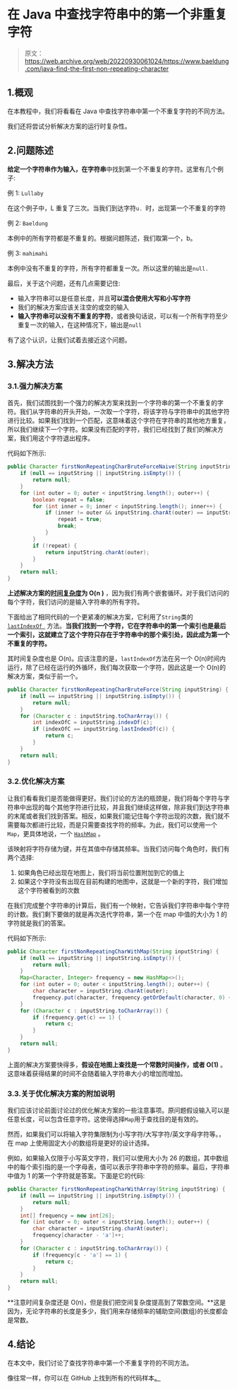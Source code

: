 # 在 Java 中查找字符串中的第一个非重复字符

> 原文：<https://web.archive.org/web/20220930061024/https://www.baeldung.com/java-find-the-first-non-repeating-character>

## 1.概观

在本教程中，我们将看看在 Java 中查找字符串中第一个不重复字符的不同方法。

我们还将尝试分析解决方案的运行时复杂性。

## 2.问题陈述

**给定一个字符串作为输入，在字符串**中找到第一个不重复的字符。这里有几个例子:

例 1: `Lullaby`

在这个例子中，L 重复了三次。当我们到达字符`u. `时，出现第一个不重复的字符

例 2: `Baeldung`

本例中的所有字符都是不重复的。根据问题陈述，我们取第一个，b。

例 3: `mahimahi`

本例中没有不重复的字符，所有字符都重复一次。所以这里的输出是`null.`

最后，关于这个问题，还有几点需要记住:

*   输入字符串可以是任意长度，并且**可以混合使用大写和小写字符**
*   我们的解决方案应该关注空的或空的输入
*   **输入字符串可以没有不重复的字符**，或者换句话说，可以有一个所有字符至少重复一次的输入，在这种情况下，输出是`null`

有了这个认识，让我们试着去接近这个问题。

## 3.解决方法

### 3.1.强力解决方案

首先，我们试图找到一个强力的解决方案来找到一个字符串的第一个不重复的字符。我们从字符串的开头开始，一次取一个字符，将该字符与字符串中的其他字符进行比较。如果我们找到一个匹配，这意味着这个字符在字符串的其他地方重复，所以我们继续下一个字符。如果没有匹配的字符，我们已经找到了我们的解决方案，我们用这个字符退出程序。

代码如下所示:

```java
public Character firstNonRepeatingCharBruteForceNaive(String inputString) {
    if (null == inputString || inputString.isEmpty()) {
        return null;
    }
    for (int outer = 0; outer < inputString.length(); outer++) {
        boolean repeat = false;
        for (int inner = 0; inner < inputString.length(); inner++) {
            if (inner != outer && inputString.charAt(outer) == inputString.charAt(inner)) {
                repeat = true;
                break;
            }
        }
        if (!repeat) {
            return inputString.charAt(outer);
        }
    }
    return null;
}
```

**上述解决方案的[时间复杂度](/web/20221127062903/https://www.baeldung.com/java-algorithm-complexity)为 O(n )** ，因为我们有两个嵌套循环。对于我们访问的每个字符，我们访问的是输入字符串的所有字符。

下面给出了相同代码的一个更紧凑的解决方案，它利用了`String`类的 [`lastIndexOf `](/web/20221127062903/https://www.baeldung.com/string/last-index-of) 方法。**当我们找到一个字符，它在字符串中的第一个索引也是最后一个索引，这就建立了这个字符只存在于字符串中的那个索引处，因此成为第一个不重复的字符。**

其时间复杂度也是 O(n)。应该注意的是，`lastIndexOf`方法在另一个 O(n)时间内运行，除了已经在运行的外循环，我们每次获取一个字符，因此这是一个 O(n)的解决方案，类似于前一个。

```java
public Character firstNonRepeatingCharBruteForce(String inputString) {
    if (null == inputString || inputString.isEmpty()) {
        return null;
    }
    for (Character c : inputString.toCharArray()) {
        int indexOfC = inputString.indexOf(c);
        if (indexOfC == inputString.lastIndexOf(c)) {
            return c;
        }
    }
    return null;
}
```

### 3.2.优化解决方案

让我们看看我们是否能做得更好。我们讨论的方法的瓶颈是，我们将每个字符与字符串中出现的每个其他字符进行比较，并且我们继续这样做，除非我们到达字符串的末尾或者我们找到答案。相反，如果我们能记住每个字符出现的次数，我们就不需要每次都进行比较，而是只需要查找字符的频率。为此，我们可以使用一个`Map`，更具体地说，一个 [`HashMap`](/web/20221127062903/https://www.baeldung.com/java-hashmap) 。

该映射将字符存储为键，并在其值中存储其频率。当我们访问每个角色时，我们有两个选择:

1.  如果角色已经出现在地图上，我们将当前位置附加到它的值上
2.  如果这个字符没有出现在目前构建的地图中，这就是一个新的字符，我们增加这个字符被看到的次数

在我们完成整个字符串的计算后，我们有一个映射，它告诉我们字符串中每个字符的计数。我们剩下要做的就是再次迭代字符串，第一个在 map 中值的大小为 1 的字符就是我们的答案。

代码如下所示:

```java
public Character firstNonRepeatingCharWithMap(String inputString) {
    if (null == inputString || inputString.isEmpty()) {
        return null;
    }
    Map<Character, Integer> frequency = new HashMap<>();
    for (int outer = 0; outer < inputString.length(); outer++) {
        char character = inputString.charAt(outer);
        frequency.put(character, frequency.getOrDefault(character, 0) + 1);
    }
    for (Character c : inputString.toCharArray()) {
        if (frequency.get(c) == 1) {
            return c;
        }
    }
    return null;
}
```

上面的解决方案要快得多，**假设在地图上查找是一个常数时间操作，或者 O(1)** 。这意味着获得结果的时间不会随着输入字符串大小的增加而增加。

### 3.3.关于优化解决方案的附加说明

我们应该讨论前面讨论过的优化解决方案的一些注意事项。原问题假设输入可以是任意长度，可以包含任意字符。这使得选择`Map`用于查找目的是有效的。

然而，如果我们可以将输入字符集限制为小写字符/大写字符/英文字母字符等。，在 map 上使用固定大小的数组将是更好的设计选择。

例如，如果输入仅限于小写英文字符，我们可以使用大小为 26 的数组，其中数组中的每个索引指的是一个字母表，值可以表示字符串中字符的频率。最后，字符串中值为 1 的第一个字符就是答案。下面是它的代码:

```java
public Character firstNonRepeatingCharWithArray(String inputString) {
    if (null == inputString || inputString.isEmpty()) {
        return null;
    }
    int[] frequency = new int[26];
    for (int outer = 0; outer < inputString.length(); outer++) {
        char character = inputString.charAt(outer);
        frequency[character - 'a']++;
    }
    for (Character c : inputString.toCharArray()) {
        if (frequency[c - 'a'] == 1) {
            return c;
        }
    }
    return null;
}
```

**注意时间复杂度还是 O(n)，但是我们把空间复杂度提高到了常数空间。**这是因为，无论字符串的长度是多少，我们用来存储频率的辅助空间(数组)的长度都会是常数。

## 4.结论

在本文中，我们讨论了查找字符串中第一个不重复字符的不同方法。

像往常一样，你可以在 GitHub 上找到所有的代码样本[。](https://web.archive.org/web/20221127062903/https://github.com/eugenp/tutorials/tree/master/core-java-modules/core-java-string-algorithms-3)